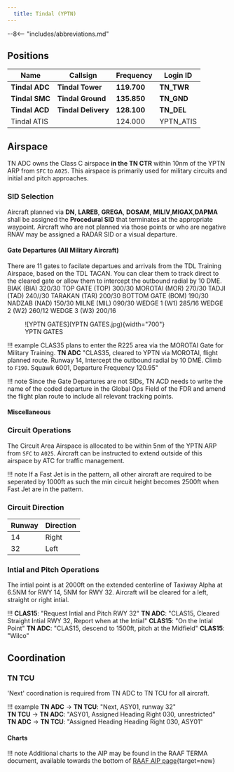 ```yaml
---
  title: Tindal (YPTN)
---
```


--8<-- "includes/abbreviations.md"

## Positions

| Name               | Callsign       | Frequency        | Login ID              |
| ------------------ | -------------- | ---------------- | --------------------------------------|
| **Tindal ADC**    | **Tindal Tower**  | **119.700**         | **TN_TWR**        |
| **Tindal SMC**    | **Tindal Ground**  | **135.850**        | **TN_GND**        |
| **Tindal ACD**    | **Tindal Delivery**  | **128.100**      | **TN_DEL**       |
| Tindal ATIS    |   |  124.000        | YPTN_ATIS       |

## Airspace

TN ADC owns the Class C airspace **in the TN CTR** within 10nm of the YPTN ARP from `SFC` to `A025`. This airspace is primarily used for military circuits and initial and pitch approaches.

### SID Selection
Aircraft planned via **DN**, **LAREB**, **GREGA**, **DOSAM**, **MILIV**,**MIGAX**,**DAPMA** shall be assigned the **Procedural SID** that terminates at the appropriate waypoint.
Aircraft who are not planned via those points or who are negative RNAV may be assigned a RADAR SID or a visual departure.

#### Gate Departures (All Military Aircraft)
There are 11 gates to facilate departues and arrivals from the TDL Training Airspace, based on the TDL TACAN. You can clear them to track direct to the cleared gate or allow them to intercept the outbound radial by 10 DME. 
BIAK (BIA) 320/30
TOP GATE (TOP) 300/30
MOROTAI (MOR) 270/30
TADJI (TAD) 240//30
TARAKAN (TAR) 200/30
BOTTOM GATE (BOM) 190/30
NADZAB (NAD) 150/30
MILNE (MIL) 090/30
WEDGE 1 (W1) 285/16
WEDGE 2 (W2) 260/12
WEDGE 3 (W3) 200/16

<figure markdown>
![YPTN GATES](YPTN GATES.jpg){width="700"}
  <figcaption>YPTN GATES</figcaption>
</figure>

!!! example 
  CLAS35 plans to enter the R225 area via the MOROTAI Gate for Military Training.
  **TN ADC** "CLAS35, cleared to YPTN via MOROTAI, flight planned route. Runway 14, Intercept the outbound radial by 10 DME. Climb to `F190`. Squawk 6001, Departure Frequency 120.95"   

!!! note
    Since the Gate Departures are not SIDs, TN ACD needs to write the name of the coded departure in the Global Ops Field of the FDR and amend the flight plan route to include all relevant tracking points.

#### Miscellaneous
### Circuit Operations
The Circuit Area Airspace is allocated to be within 5nm of the YPTN ARP from `SFC` to `A025`. Aircraft can be instructed to extend outside of this airspace by ATC for traffic management. 

!!! note
    If a Fast Jet is in the pattern, all other aircraft are required to be seperated by 1000ft as such the min circuit height becomes 2500ft when Fast Jet are in the pattern.

### Circuit Direction
| Runway | Direction |
| ------ | ----------|
| 14     | Right|
| 32     | Left |

### Intial and Pitch Operations 
The intial point is at 2000ft on the extended centerline of Taxiway Alpha at 6.5NM for RWY 14, 5NM for RWY 32. Aircraft will be cleared for a left, straight or right intial.

!!!
  **CLAS15**: "Request Intial and Pitch RWY 32"
  **TN ADC**: "CLAS15, Cleared Straight Intial RWY 32, Report when at the Intial"
  **CLAS15**: "On the Intial Point"
  **TN ADC**: "CLAS15, descend to 1500ft, pitch at the Midfield"
  **CLAS15**: "Wilco"

## Coordination
### TN TCU

'Next' coordination is required from TN ADC to TN TCU for all aircraft.

!!! example
    <span class="hotline">**TN ADC** -> **TN TCU**</span>: "Next, ASY01, runway 32"  
    <span class="hotline">**TN TCU** -> **TN ADC**</span>: "ASY01, Assigned Heading Right 030, unrestricted"  
    <span class="hotline">**TN ADC** -> **TN TCU**</span>: "Assigned Heading Heading Right 030, ASY01"  


#### Charts
!!! note
    Additional charts to the AIP may be found in the RAAF TERMA document, available towards the bottom of [RAAF AIP page](https://ais-af.airforce.gov.au/australian-aip){target=new}
